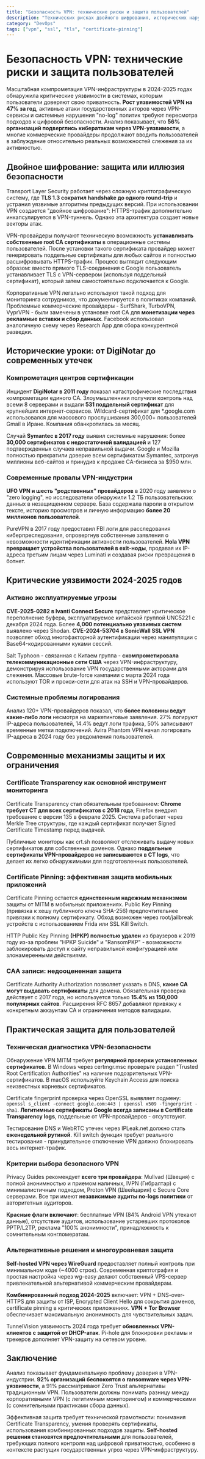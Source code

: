```yaml
---
title: "Безопасность VPN: технические риски и защита пользователей"
description: "Технических рисках двойного шифрования, исторических нарушениях безопасности, анализ проблем прозрачности сертификатов, методов обнаружения атак MITM."
category: "DevOps"
tags: ["vpn", "ssl", "tls", "certificate-pinning"]
---
```

# Безопасность VPN: технические риски и защита пользователей

Масштабная компрометация VPN-инфраструктуры в 2024-2025 годах обнаружила критические уязвимости в системах, которым пользователи доверяют свою приватность. **Рост уязвимостей VPN на 47% за год**, активные атаки государственных акторов через VPN-сервисы и системные нарушения "no-log" политик требуют пересмотра подходов к цифровой безопасности. Анализ показывает, что **56% организаций подверглись кибератакам через VPN-уязвимости**, а многие коммерческие провайдеры продолжают вводить пользователей в заблуждение относительно реальных возможностей слежения за их активностью.

## Двойное шифрование: защита или иллюзия безопасности

Transport Layer Security работает через сложную криптографическую систему, где **TLS 1.3 сократил handshake до одного round-trip** и устранил уязвимые алгоритмы предыдущих версий. При использовании VPN создается "двойное шифрование": HTTPS-трафик дополнительно инкапсулируется в VPN-туннель. Однако эта архитектура создает новые векторы атак.

VPN-провайдеры получают техническую возможность **устанавливать собственные root CA сертификаты** в операционные системы пользователей. После установки такого сертификата провайдер может генерировать поддельные сертификаты для любых сайтов и полностью расшифровывать HTTPS-трафик. Процесс выглядит следующим образом: вместо прямого TLS-соединения с Google пользователь устанавливает TLS с VPN-сервером (используя поддельный сертификат), который затем самостоятельно подключается к Google.

Корпоративные VPN легально используют такой подход для мониторинга сотрудников, что документируется в политиках компаний. Проблемные коммерческие провайдеры - SurfShark, TurboVPN, VyprVPN - были замечены в установке root CA для **монетизации через рекламные вставки и сбор данных**. Facebook использовал аналогичную схему через Research App для сбора конкурентной разведки.

## Исторические уроки: от DigiNotar до современных утечек

### Компрометация центров сертификации

Инцидент **DigiNotar в 2011 году** показал катастрофические последствия компрометации единого CA. Злоумышленники получили контроль над всеми 8 серверами и выдали **531 поддельный сертификат** для крупнейших интернет-сервисов. Wildcard-сертификат для *.google.com использовался для массового прослушивания 300,000+ пользователей Gmail в Иране. Компания обанкротилась за месяц.

Случай **Symantec в 2017 году** выявил системные нарушения: более **30,000 сертификатов с недостаточной валидацией** и 127 подтвержденных случаев неправильной выдачи. Google и Mozilla полностью прекратили доверие всем сертификатам Symantec, затронув миллионы веб-сайтов и принудив к продаже CA-бизнеса за $950 млн.

### Современные провалы VPN-индустрии

**UFO VPN и шесть "родственных" провайдеров** в 2020 году заявляли о "zero logging", но исследователи обнаружили 1.2 ТБ пользовательских данных в незащищенном сервере. База содержала пароли в открытом тексте, историю просмотров и личную информацию **более 20 миллионов пользователей**.

PureVPN в 2017 году предоставил FBI логи для расследования киберпреследования, опровергнув собственные заявления о невозможности идентификации активности пользователей. **Hola VPN превращает устройства пользователей в exit-ноды**, продавая их IP-адреса третьим лицам через Luminati и создавая риски превращения в ботнет.

## Критические уязвимости 2024-2025 годов

### Активно эксплуатируемые угрозы

**CVE-2025-0282 в Ivanti Connect Secure** представляет критическое переполнение буфера, эксплуатируемое китайской группой UNC5221 с декабря 2024 года. Более **4,000 потенциально уязвимых систем** выявлено через Shodan. **CVE-2024-53704 в SonicWall SSL VPN** позволяет обход многофакторной аутентификации через манипуляции с Base64-кодированными куками сессий.

Salt Typhoon - связанная с Китаем группа - **скомпрометировала телекоммуникационные сети США** через VPN-инфраструктуру, демонстрируя использование VPN государственными акторами для слежения. Массовые brute-force кампании с марта 2024 года используют TOR и прокси-сети для атак на SSH и VPN-провайдеров.

### Системные проблемы логирования

Анализ 120+ VPN-провайдеров показал, что **более половины ведут какие-либо логи** несмотря на маркетинговые заявления. 27% логируют IP-адреса пользователей, 14.4% ведут логи трафика, 50% записывают временные метки подключений. Avira Phantom VPN начал логировать IP-адреса в 2024 году без уведомления пользователей.

## Современные механизмы защиты и их ограничения

### Certificate Transparency как основной инструмент мониторинга

Certificate Transparency стал обязательным требованием: **Chrome требует CT для всех сертификатов с 2018 года**, Firefox внедрил требование с версии 135 в феврале 2025. Система работает через Merkle Tree структуры, где каждый сертификат получает Signed Certificate Timestamp перед выдачей.

Публичные мониторы как crt.sh позволяют отслеживать выдачу новых сертификатов для собственных доменов. Однако **поддельные сертификаты VPN-провайдеров не записываются в CT logs**, что делает их легко обнаружимыми для подготовленных пользователей.

### Certificate Pinning: эффективная защита мобильных приложений

Certificate Pinning остается **единственным надежным механизмом** защиты от MITM в мобильных приложениях. Public Key Pinning (привязка к хешу публичного ключа SHA-256) предпочтительнее привязки к полному сертификату. Обход возможен через root/jailbreak устройств с использованием Frida или SSL Kill Switch.

HTTP Public Key Pinning **(HPKP) полностью удален** из браузеров к 2019 году из-за проблем "HPKP Suicide" и "RansomPKP" - возможности заблокировать доступ к сайту неправильной конфигурацией или злонамеренными действиями.

### CAA записи: недооцененная защита

Certificate Authority Authorization позволяет указать в DNS, **какие CA могут выдавать сертификаты** для домена. Обязательная проверка действует с 2017 года, но используется только **15.4% из 150,000 популярных сайтов**. Расширения RFC 8657 добавляют привязку к конкретным аккаунтам CA и ограничения методов валидации.

## Практическая защита для пользователей

### Техническая диагностика VPN-безопасности

Обнаружение VPN MITM требует **регулярной проверки установленных сертификатов**. В Windows через certmgr.msc проверьте раздел "Trusted Root Certification Authorities" на наличие подозрительных VPN-сертификатов. В macOS используйте Keychain Access для поиска неизвестных корневых сертификатов.

Certificate fingerprint проверка через OpenSSL выявляет подмену: `openssl s_client -connect google.com:443 | openssl x509 -fingerprint -sha1`. **Легитимные сертификаты Google всегда записаны в Certificate Transparency logs**, поддельные от VPN-провайдеров - отсутствуют.

Тестирование DNS и WebRTC утечек через IPLeak.net должно стать **еженедельной рутиной**. Kill switch функция требует реального тестирования - принудительное отключение VPN должно блокировать весь интернет-трафик.

### Критерии выбора безопасного VPN

Privacy Guides рекомендует **всего три провайдера**: Mullvad (Швеция) с полной анонимностью и приемом наличных, IVPN (Гибралтар) с минималистичным подходом, Proton VPN (Швейцария) с Secure Core серверами. Все три имеют **независимые аудиты no-logs политики** от авторитетных аудиторов.

**Красные флаги включают**: бесплатные VPN (84% Android VPN утекают данные), отсутствие аудитов, использование устаревших протоколов PPTP/L2TP, реклама "100% анонимности", принадлежность к сомнительным конгломератам.

### Альтернативные решения и многоуровневая защита

**Self-hosted VPN через WireGuard** предоставляет полный контроль при минимальном коде (~4000 строк). Современная криптография и простая настройка через wg-easy делают собственный VPS-сервер привлекательной альтернативой коммерческим провайдерам.

**Комбинированный подход 2024-2025** включает: VPN + DNS-over-HTTPS для защиты от ISP, Encrypted Client Hello для сокрытия доменов, certificate pinning в критических приложениях. **VPN + Tor Browser** обеспечивает максимальную анонимность для чувствительных задач.

TunnelVision уязвимость 2024 года требует **обновленных VPN-клиентов с защитой от DHCP-атак**. Pi-hole для блокировки рекламы и трекеров дополняет VPN-защиту на сетевом уровне.

## Заключение

Анализ показывает фундаментальную проблему доверия в VPN-индустрии. **92% организаций беспокоятся о ransomware через VPN-уязвимости**, а 91% рассматривают Zero Trust альтернативы традиционным VPN. Пользователи должны понимать разницу между корпоративными VPN (с легитимным мониторингом) и коммерческими (с сомнительными практиками сбора данных).

Эффективная защита требует технической грамотности: понимания Certificate Transparency, умения проверять сертификаты, использования комбинированных подходов защиты. **Self-hosted решения становятся предпочтительными** для пользователей, требующих полного контроля над цифровой приватностью, особенно в контексте растущих государственных угроз через VPN-инфраструктуру.
